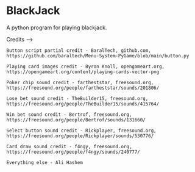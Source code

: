 # BlackJack
A python program for playing blackjack.

Credits -->

    Button script partial credit - BaralTech, github.com, https://github.com/baraltech/Menu-System-PyGame/blob/main/button.py

    Playing card images credit - Byron Knoll, opengameart.org, https://opengameart.org/content/playing-cards-vector-png

    Poker chip sound credit - fartheststar, freesound.org, https://freesound.org/people/fartheststar/sounds/201806/

    Lose bet sound credit - TheBuilder15, freesound.org, https://freesound.org/people/TheBuilder15/sounds/415764/

    Win bet sound credit - Bertrof, freesound.org, https://freesound.org/people/Bertrof/sounds/131660/

    Select button sound credit - Rickplayer, freesound.org, https://freesound.org/people/Rickplayer/sounds/530776/

    Card draw sound credit - f4ngy, freesound.org, https://freesound.org/people/f4ngy/sounds/240777/

    Everything else - Ali Hashem

